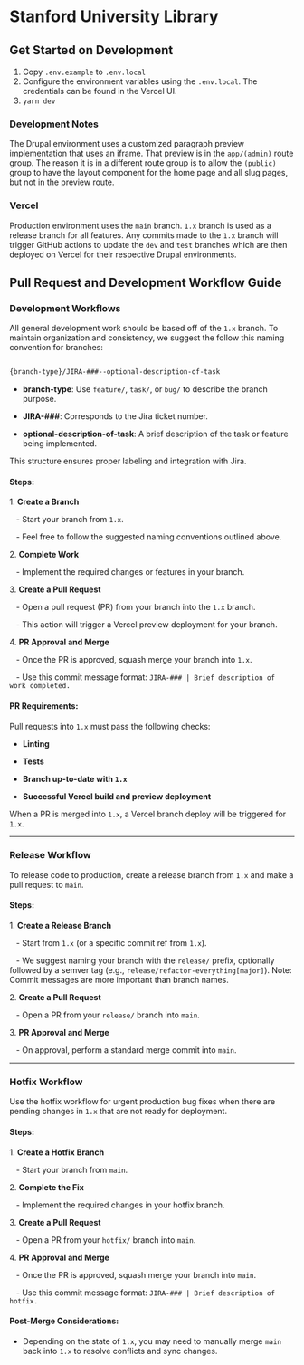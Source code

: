 # Stanford University Library

## Get Started on Development
1. Copy `.env.example` to `.env.local`
2. Configure the environment variables using the `.env.local`. The credentials can be found in the Vercel UI.
3. `yarn dev`

### Development Notes
The Drupal environment uses a customized paragraph preview implementation that uses an iframe. That preview is in the 
`app/(admin)` route group. The reason it is in a different route group is to allow the `(public)` group to have the
layout component for the home page and all slug pages, but not in the preview route.

### Vercel
Production environment uses the `main` branch. `1.x` branch is used as a release branch for all features. Any commits
made to the `1.x` branch will trigger GitHub actions to update the `dev` and `test` branches which are then deployed
on Vercel for their respective Drupal environments.

## Pull Request and Development Workflow Guide

### Development Workflows

All general development work should be based off of the `1.x` branch. To maintain organization and consistency, we suggest the follow this naming convention for branches:

```markdown

{branch-type}/JIRA-###--optional-description-of-task

```

- **branch-type**: Use `feature/`, `task/`, or `bug/` to describe the branch purpose.

- **JIRA-###**: Corresponds to the Jira ticket number.

- **optional-description-of-task**: A brief description of the task or feature being implemented.

This structure ensures proper labeling and integration with Jira.

#### Steps:

1\. **Create a Branch**

   - Start your branch from `1.x`.

   - Feel free to follow the suggested naming conventions outlined above.

2\. **Complete Work**

   - Implement the required changes or features in your branch.

3\. **Create a Pull Request**

   - Open a pull request (PR) from your branch into the `1.x` branch.

   - This action will trigger a Vercel preview deployment for your branch.

4\. **PR Approval and Merge**

   - Once the PR is approved, squash merge your branch into `1.x`.

   - Use this commit message format: `JIRA-### | Brief description of work completed.`

#### PR Requirements:

Pull requests into `1.x` must pass the following checks:

- **Linting**

- **Tests**

- **Branch up-to-date with `1.x`**

- **Successful Vercel build and preview deployment**

When a PR is merged into `1.x`, a Vercel branch deploy will be triggered for `1.x`.

---

### Release Workflow

To release code to production, create a release branch from `1.x` and make a pull request to `main`.

#### Steps:

1\. **Create a Release Branch**

   - Start from `1.x` (or a specific commit ref from `1.x`).

   - We suggest naming your branch with the `release/` prefix, optionally followed by a semver tag (e.g., `release/refactor-everything[major]`). Note: Commit messages are more important than branch names.

2\. **Create a Pull Request**

   - Open a PR from your `release/` branch into `main`.

3\. **PR Approval and Merge**

   - On approval, perform a standard merge commit into `main`.

---

### Hotfix Workflow

Use the hotfix workflow for urgent production bug fixes when there are pending changes in `1.x` that are not ready for deployment.

#### Steps:

1\. **Create a Hotfix Branch**

   - Start your branch from `main`.

2\. **Complete the Fix**

   - Implement the required changes in your hotfix branch.

3\. **Create a Pull Request**

   - Open a PR from your `hotfix/` branch into `main`.

4\. **PR Approval and Merge**

   - Once the PR is approved, squash merge your branch into `main`.

   - Use this commit message format: `JIRA-### | Brief description of hotfix.`

#### Post-Merge Considerations:

- Depending on the state of `1.x`, you may need to manually merge `main` back into `1.x` to resolve conflicts and sync changes.
